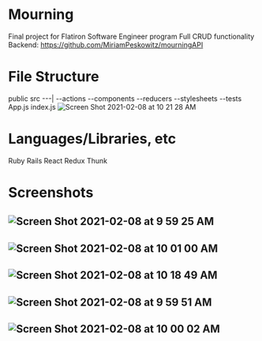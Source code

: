 # Mourning
Final project for Flatiron Software Engineer program
Full CRUD functionality
Backend: https://github.com/MiriamPeskowitz/mourningAPI

# File Structure
public
src ---|
    --actions
    --components
    --reducers
    --stylesheets
    --tests 
    App.js
    index.js
![Screen Shot 2021-02-08 at 10 21 28 AM](https://user-images.githubusercontent.com/18649892/107240008-71156c00-69f7-11eb-9d26-bdcbd529bbfe.png)
    
# Languages/Libraries, etc 
Ruby
Rails
React
Redux
Thunk



# Screenshots

![Screen Shot 2021-02-08 at 9 59 25 AM](https://user-images.githubusercontent.com/18649892/107238984-69a19300-69f6-11eb-89aa-39058b73fcc5.png)
--------------------------
![Screen Shot 2021-02-08 at 10 01 00 AM](https://user-images.githubusercontent.com/18649892/107239275-aff6f200-69f6-11eb-8fc9-40008fbb49bc.png)
--------------------------
![Screen Shot 2021-02-08 at 10 18 49 AM](https://user-images.githubusercontent.com/18649892/107239704-21cf3b80-69f7-11eb-9d3d-5f4182379135.png)
--------------------------
![Screen Shot 2021-02-08 at 9 59 51 AM](https://user-images.githubusercontent.com/18649892/107239244-a79eb700-69f6-11eb-92f3-10b5b7dacc85.png)
--------------------------
![Screen Shot 2021-02-08 at 10 00 02 AM](https://user-images.githubusercontent.com/18649892/107239258-abcad480-69f6-11eb-869e-ea98a8bb0b47.png)
--------------------------



